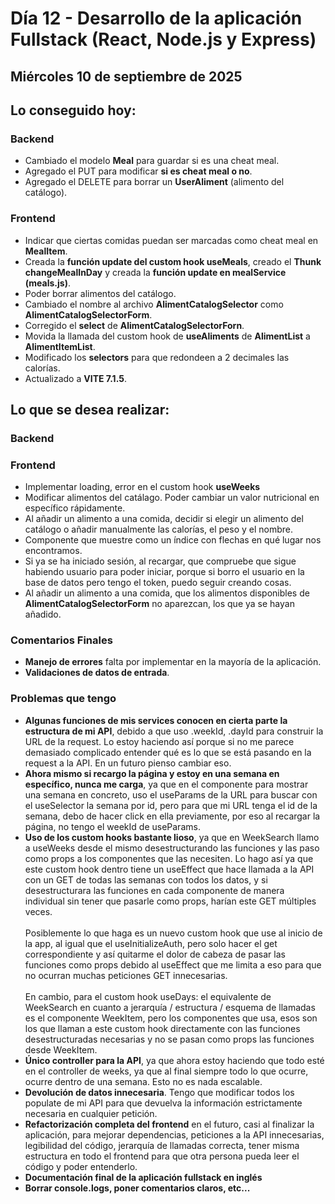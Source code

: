# Día 12 - Desarrollo de la aplicación Fullstack (React, Node.js y Express)

## Miércoles 10 de septiembre de 2025

## Lo conseguido hoy:

### Backend

- Cambiado el modelo **Meal** para guardar si es una cheat meal.
- Agregado el PUT para modificar **si es cheat meal o no**.
- Agregado el DELETE para borrar un **UserAliment** (alimento del catálogo).

### Frontend

- Indicar que ciertas comidas puedan ser marcadas como cheat meal en **MealItem**.
- Creada la **función update del custom hook useMeals**, creado el **Thunk changeMealInDay** y creada la **función update en mealService (meals.js)**.
- Poder borrar alimentos del catálogo.
- Cambiado el nombre al archivo **AlimentCatalogSelector** como **AlimentCatalogSelectorForm**.
- Corregido el **select** de **AlimentCatalogSelectorForn**.
- Movida la llamada del custom hook de **useAliments** de **AlimentList** a **AlimentItemList**.
- Modificado los **selectors** para que redondeen a 2 decimales las calorías.
- Actualizado a **VITE 7.1.5**.

## Lo que se desea realizar:

### Backend

### Frontend

- Implementar loading, error en el custom hook **useWeeks**
- Modificar alimentos del catálago. Poder cambiar un valor nutricional en específico rápidamente.
- Al añadir un alimento a una comida, decidir si elegir un alimento del catálogo o añadir manualmente las calorías, el peso y el nombre.
- Componente que muestre como un índice con flechas en qué lugar nos encontramos.
- Si ya se ha iniciado sesión, al recargar, que compruebe que sigue habiendo usuario para poder iniciar, porque si borro el usuario en la base de datos pero tengo el token, puedo seguir creando cosas.
- Al añadir un alimento a una comida, que los alimentos disponibles de **AlimentCatalogSelectorForm** no aparezcan, los que ya se hayan añadido.

### Comentarios Finales

- **Manejo de errores** falta por implementar en la mayoría de la aplicación.
- **Validaciones de datos de entrada**.

### Problemas que tengo

- **Algunas funciones de mis services conocen en cierta parte la estructura de mi API**, debido a que uso .weekId, .dayId para construir la URL de la request. Lo estoy haciendo así porque si no me parece demasiado complicado entender qué es lo que se está pasando en la request a la API. En un futuro pienso cambiar eso.
- **Ahora mismo si recargo la página y estoy en una semana en específico, nunca me carga**, ya que en el componente para mostrar una semana en concreto, uso el useParams de la URL para buscar con el useSelector la semana por id, pero para que mi URL tenga el id de la semana, debo de hacer click en ella previamente, por eso al recargar la página, no tengo el weekId de useParams.
- **Uso de los custom hooks bastante lioso**, ya que en WeekSearch llamo a useWeeks desde el mismo desestructurando las funciones y las paso como props a los componentes que las necesiten. Lo hago así ya que este custom hook dentro tiene un useEffect que hace llamada a la API con un GET de todas las semanas con todos los datos, y si desestructurara las funciones en cada componente de manera individual sin tener que pasarle como props, harían este GET múltiples veces.<br><br>Posiblemente lo que haga es un nuevo custom hook que use al inicio de la app, al igual que el useInitializeAuth, pero solo hacer el get correspondiente y así quitarme el dolor de cabeza de pasar las funciones como props debido al useEffect que me limita a eso para que no ocurran muchas peticiones GET innecesarias.<br><br>En cambio, para el custom hook useDays: el equivalente de WeekSearch en cuanto a jerarquía / estructura / esquema de llamadas es el componente WeekItem, pero los componentes que usa, esos son los que llaman a este custom hook directamente con las funciones desestructuradas necesarias y no se pasan como props las funciones desde WeekItem.
- **Único controller para la API**, ya que ahora estoy haciendo que todo esté en el controller de weeks, ya que al final siempre todo lo que ocurre, ocurre dentro de una semana. Esto no es nada escalable.
- **Devolución de datos innecesaria**. Tengo que modificar todos los populate de mi API para que devuelva la información estrictamente necesaria en cualquier petición.
- **Refactorización completa del frontend** en el futuro, casi al finalizar la aplicación, para mejorar dependencias, peticiones a la API innecesarias, legibilidad del código, jerarquía de llamadas correcta, tener misma estructura en todo el frontend para que otra persona pueda leer el código y poder entenderlo.
- **Documentación final de la aplicación fullstack en inglés**
- **Borrar console.logs, poner comentarios claros, etc...**
